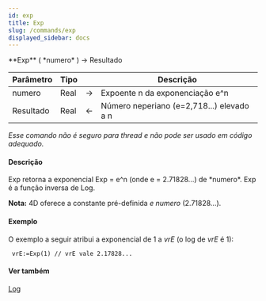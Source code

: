 ```yaml
---
id: exp
title: Exp
slug: /commands/exp
displayed_sidebar: docs
---
```


<!--REF #_command_.Exp.Syntax-->**Exp** ( *numero* ) -> Resultado<!-- END REF-->
<!--REF #_command_.Exp.Params-->
| Parâmetro | Tipo |  | Descrição |
| --- | --- | --- | --- |
| numero | Real | &#8594;  | Expoente n da exponenciação e^n |
| Resultado | Real | &#8592; | Número neperiano (e=2,718...) elevado a n |

<!-- END REF-->

*Esse comando não é seguro para thread e não pode ser usado em código adequado.*


#### Descrição 

<!--REF #_command_.Exp.Summary-->Exp retorna a exponencial Exp = e^n (onde e = 2.71828...) de *numero*.<!-- END REF--> Exp é a função inversa de Log.

**Nota:** 4D oferece a constante pré-definida *e numero* (2.71828...). 

#### Exemplo 

O exemplo a seguir atribui a exponencial de 1 a *vrE* (o log de *vrE* é 1):

```4d
 vrE:=Exp(1) // vrE vale 2.17828...
```

#### Ver também 

[Log](log.md)  